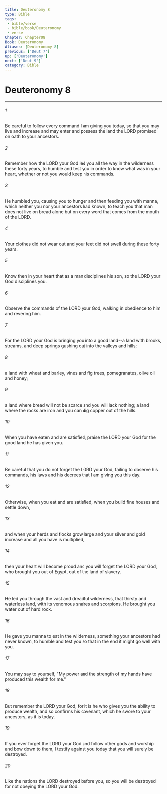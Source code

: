 ```yaml
---
title: Deuteronomy 8
type: Bible
tags:
 - bible/verse
 - bible/book/Deuteronomy
 - verse
Chapter: Chapter08
Book: Deuteronomy
Aliases: [Deuteronomy 8]
previous: ['Deut 7']
up: ['Deuteronomy']
next: ['Deut 9']
category: Bible
---
```

# Deuteronomy 8

***


###### 1 
Be careful to follow every command I am giving you today, so that you may live and increase and may enter and possess the land the LORD promised on oath to your ancestors. 

###### 2 
Remember how the LORD your God led you all the way in the wilderness these forty years, to humble and test you in order to know what was in your heart, whether or not you would keep his commands. 

###### 3 
He humbled you, causing you to hunger and then feeding you with manna, which neither you nor your ancestors had known, to teach you that man does not live on bread alone but on every word that comes from the mouth of the LORD. 

###### 4 
Your clothes did not wear out and your feet did not swell during these forty years. 

###### 5 
Know then in your heart that as a man disciplines his son, so the LORD your God disciplines you. 

###### 6 
Observe the commands of the LORD your God, walking in obedience to him and revering him. 

###### 7 
For the LORD your God is bringing you into a good land--a land with brooks, streams, and deep springs gushing out into the valleys and hills; 

###### 8 
a land with wheat and barley, vines and fig trees, pomegranates, olive oil and honey; 

###### 9 
a land where bread will not be scarce and you will lack nothing; a land where the rocks are iron and you can dig copper out of the hills. 

###### 10 
When you have eaten and are satisfied, praise the LORD your God for the good land he has given you. 

###### 11 
Be careful that you do not forget the LORD your God, failing to observe his commands, his laws and his decrees that I am giving you this day. 

###### 12 
Otherwise, when you eat and are satisfied, when you build fine houses and settle down, 

###### 13 
and when your herds and flocks grow large and your silver and gold increase and all you have is multiplied, 

###### 14 
then your heart will become proud and you will forget the LORD your God, who brought you out of Egypt, out of the land of slavery. 

###### 15 
He led you through the vast and dreadful wilderness, that thirsty and waterless land, with its venomous snakes and scorpions. He brought you water out of hard rock. 

###### 16 
He gave you manna to eat in the wilderness, something your ancestors had never known, to humble and test you so that in the end it might go well with you. 

###### 17 
You may say to yourself, "My power and the strength of my hands have produced this wealth for me." 

###### 18 
But remember the LORD your God, for it is he who gives you the ability to produce wealth, and so confirms his covenant, which he swore to your ancestors, as it is today. 

###### 19 
If you ever forget the LORD your God and follow other gods and worship and bow down to them, I testify against you today that you will surely be destroyed. 

###### 20 
Like the nations the LORD destroyed before you, so you will be destroyed for not obeying the LORD your God. 
